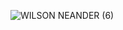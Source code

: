 ![WILSON NEANDER (6)](https://github.com/wilsonneander/Burguer/assets/88457476/59fcb724-002a-4507-88b2-366ff378f71b)
